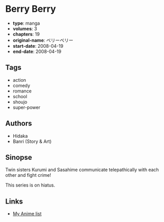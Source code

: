 # Berry Berry

-   **type**: manga
-   **volumes**: 3
-   **chapters**: 19
-   **original-name**: ベリーベリー
-   **start-date**: 2008-04-19
-   **end-date**: 2008-04-19

## Tags

-   action
-   comedy
-   romance
-   school
-   shoujo
-   super-power

## Authors

-   Hidaka
-   Banri (Story & Art)

## Sinopse

Twin sisters Kurumi and Sasahime communicate telepathically with each other and fight crime!

This series is on hiatus.

## Links

-   [My Anime list](https://myanimelist.net/manga/20604/Berry_Berry)
